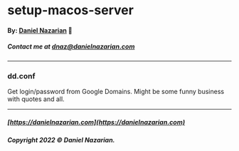 # setup-macos-server
#### By: [Daniel Nazarian](https://danielnazarian) 🐧
##### Contact me at <dnaz@danielnazarian.com>

-------------------------------------------------------

### dd.conf
Get login/password from Google Domains. Might be some funny business with quotes and all.

-------------------------------------------------------
##### [https://danielnazarian.com](https://danielnazarian.com)
##### Copyright 2022 © Daniel Nazarian.


